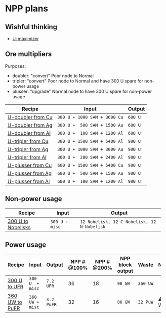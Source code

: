 # NPP plans

## Wishful thinking

* [U-maximizer](https://www.satisfactorytools.com/1.0/production?share=ACy1vTFbdD9dEZgOj6eI)


## Ore multipliers

Purposes:

* doubler: "convert" Poor node to Normal
* tripler: "convert" Poor node to Normal and have 300 U spare for non-power usage
* plusser: "upgrade" Normal node to have 300 U spare for non-power usage

|Recipe|Input|Output|
|------|-----|------|
|[U-doubler from Cu](https://www.satisfactorytools.com/1.0/production?share=cAJvGVjatHWi5jJOH98Z)|`300 U + 1000 SAM + 3600 Cu`|`600 U`|
|[U-doubler from Ag](https://www.satisfactorytools.com/1.0/production?share=WApiXOeQUmLVeMUEc2e9)|`300 U +  500 SAM + 1500 Au`|`600 U`|
|[U-doubler from Al](https://www.satisfactorytools.com/1.0/production?share=3h0VUNJOFscNgPt0NvhS)|`300 U +  100 SAM + 1200 Al`|`600 U`|
|[U-tripler from Cu](https://www.satisfactorytools.com/1.0/production?share=l0BrWcvwp00to9V5GzKy)|`300 U + 1500 SAM + 5400 Al`|`900 U`|
|[U-tripler from Ag](https://www.satisfactorytools.com/1.0/production?share=BWDokahfb3fziz5EWOgC)|`300 U + 1000 SAM + 3000 Au`|`900 U`|
|[U-tripler from Al](https://www.satisfactorytools.com/1.0/production?share=RlYtq9nGV0fUSEPuAxAU)|`300 U +  200 SAM + 2400 Al`|`900 U`|
|[U-plusser from Cu](https://www.satisfactorytools.com/1.0/production?share=wZtWdy8dXywuQm3KTFB3)|`600 U + 1500 SAM + 5400 Cu`|`900 U`|
|[U-plusser from Ag](https://www.satisfactorytools.com/1.0/production?share=A3DDFmt5EAsRqJCWFWVp)|`600 U +  500 SAM + 1500 Au`|`900 U`|
|[U-plusser from Al](https://www.satisfactorytools.com/1.0/production?share=oSeMbzh3953DJ9P288zf)|`600 U +  100 SAM + 1200 Al`|`900 U`|

## Non-power usage

|Recipe|Input|Output| 
|------|-----|------|
|[300 U to Nobelisks](https://www.satisfactorytools.com/1.0/production?share=fH2nx6d6JmMGBjsXnkXP)|`300 U + misc`|`12 Nobelisk, 12 C-Nobelisk, 12 N-Nobelisk`

## Power usage

|Recipe|Input|Output|NPP # @100%|NPP # @200%|NPP block output|Waste|Notes|
|------|-----|------|----------|----------|----------------|-----|-----|
|[300 U to UFR](https://www.satisfactorytools.com/1.0/production?share=OVXM3dpuZ7nu1dLGcI6K)|`300 U  + misc`|`7.2 UFR`|36|18|`90 GW`|`360 UW`||
|[360 UW to PuFR](https://www.satisfactorytools.com/1.0/production?share=Ys3i1JPsavOyBDRB5piu)|`360 UW + misc`|`3.2 PuFR`|32|16|`80 GW`|`32 PuW`|⚠️ still WIP|
